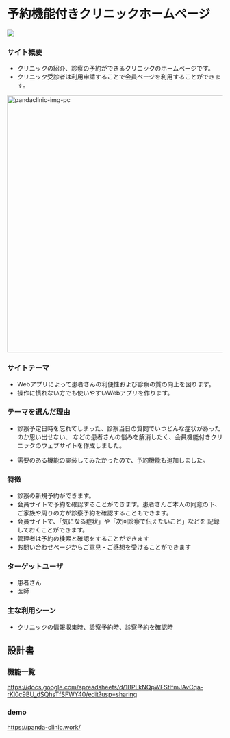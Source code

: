 # 予約機能付きクリニックホームページ
  <img src="https://img.shields.io/badge/demo-online-blue">

### サイト概要
  - クリニックの紹介、診察の予約ができるクリニックのホームページです。
  - クリニック受診者は利用申請することで会員ページを利用することができます。
  <img width="600" alt="pandaclinic-img-pc" src="https://user-images.githubusercontent.com/63715810/92299601-9c9ab300-ef8e-11ea-999b-b682d9ea3835.png">

### サイトテーマ
  - Webアプリによって患者さんの利便性および診察の質の向上を図ります。
  - 操作に慣れない方でも使いやすいWebアプリを作ります。

### テーマを選んだ理由
  - 診察予定日時を忘れてしまった、診察当日の質問でいつどんな症状があったのか思い出せない、
    などの患者さんの悩みを解消したく、会員機能付きクリニックのウェブサイトを作成しました。

  - 需要のある機能の実装してみたかったので、予約機能も追加しました。

### 特徴
  - 診察の新規予約ができます。
  - 会員サイトで予約を確認することができます。患者さんご本人の同意の下、
    ご家族や周りの方が診察予約を確認することもできます。
  - 会員サイトで、「気になる症状」や「次回診察で伝えたいこと」などを
    記録しておくことができます。
  - 管理者は予約の検索と確認をすることができます
  - お問い合わせページからご意見・ご感想を受けることができます

### ターゲットユーザ
  - 患者さん
  - 医師

### 主な利用シーン
  - クリニックの情報収集時、診察予約時、診察予約を確認時

## 設計書

### 機能一覧
<https://docs.google.com/spreadsheets/d/1BPLkNQpWFStIfmJAvCqa-rKl0c9BU_dSQhsTfSFWY40/edit?usp=sharing>

### demo
<https://panda-clinic.work/>


